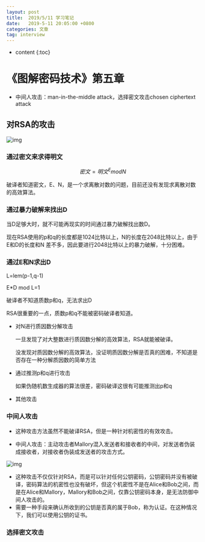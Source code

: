 ```yaml
---
layout: post
title:  2019/5/11 学习笔记
date:   2019-5-11 20:05:00 +0800
categories: 文章
tag: interview
---
```


* content
{:toc}
# 《图解密码技术》第五章

- 中间人攻击：man-in-the-middle attack，选择密文攻击chosen ciphertext attack

## 对RSA的攻击

![img](https://wx3.sinaimg.cn/mw690/0066mMjily1g2ys7ks875j30c205fdgn.jpg)

### 通过密文来求得明文

$$
密文=明文^E {mod} {N} 
$$

破译者知道密文，E、N，是一个求离散对数的问题，目前还没有发现求离散对数的高效算法。

### 通过暴力破解来找出D

当D足够大时，就不可能再现实的时间通过暴力破解找出数D。

现在RSA使用的p和q的长度都是1024比特以上，N的长度在2048比特以上，由于E和D的长度和N 差不多，因此要进行2048比特以上的暴力破解，十分困难。

### 通过E和N求出D

L=lem(p-1,q-1)

E*D mod L=1

破译者不知道质数p和q，无法求出D

RSA很重要的一点，质数p和q不能被密码破译者知道。

- 对N进行质因数分解攻击

  一旦发现了对大整数进行质因数分解的高效算法，RSA就能被破译。

  没发现对质因数分解的高效算法，没证明质因数分解是否真的困难，不知道是否存在一种分解质因数的简单方法

- 通过推测p和q进行攻击

  如果伪随机数生成器的算法很差，密码破译这很有可能推测出p和q

- 其他攻击

### 中间人攻击

- 这种攻击方法虽然不能破译RSA，但是一种针对机密性的有效攻击。

- 中间人攻击：主动攻击者Mallory混入发送者和接收者的中间，对发送者伪装成接收者，对接收者伪装成发送者的攻击方式。

![img](https://wx3.sinaimg.cn/mw690/0066mMjily1g2ys7kdbbmj30fz0es0v2.jpg)

- 这种攻击不仅仅针对RSA，而是可以针对任何公钥密码，公钥密码并没有被破译，密码算法的机密性也没有破坏，但这个机密性不是在Alice和Bob之间，而是在Alice和Mallory，Mallory和Bob之间，仅靠公钥密码本身，是无法防御中间人攻击的。
- 需要一种手段来确认所收到的公钥是否真的属于Bob，称为认证。在这种情况下，我们可以使用公钥的证书。

### 选择密文攻击